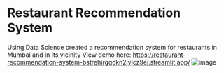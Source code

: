 # Restaurant Recommendation System
 Using Data Science created a recommendation system for restaurants in Mumbai and in its vicinity 
 View demo here: https://restaurant-recommendation-system-bstrehirgqckn2jyjcz9ej.streamlit.app/
![image](https://github.com/AstikSonawane/Restaurant-Recommendation-System/assets/103988783/ed8186b4-f651-4dde-a778-d1cc05ad3486)
